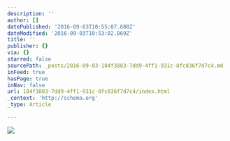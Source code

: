 ```yaml
---
description: ''
author: []
datePublished: '2016-09-03T10:55:07.608Z'
dateModified: '2016-09-03T10:53:02.869Z'
title: ''
publisher: {}
via: {}
starred: false
sourcePath: _posts/2016-09-03-184f3883-7dd9-4ff1-931c-8fc836f7d7c4.md
inFeed: true
hasPage: true
inNav: false
url: 184f3883-7dd9-4ff1-931c-8fc836f7d7c4/index.html
_context: 'http://schema.org'
_type: Article

---
```

![](https://the-grid-user-content.s3-us-west-2.amazonaws.com/645c46bb-65af-4da0-a1fd-b64432e64eb4.jpg)